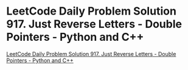 # LeetCode Daily Problem Solution 917. Just Reverse Letters - Double Pointers - Python and C++
[LeetCode Daily Problem Solution 917. Just Reverse Letters - Double Pointers - Python and C++](https://aiwithcloud.com/2022/09/19/leetcode_daily_problem_solution_917-_just_reverse_letters___double_pointers___python_and_c/)